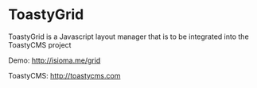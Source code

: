 ToastyGrid
==========

ToastyGrid is a Javascript layout manager that is to be integrated into the ToastyCMS project

Demo: http://isioma.me/grid

ToastyCMS: http://toastycms.com
